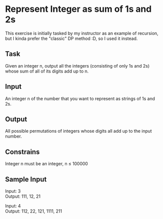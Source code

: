 # Represent Integer as sum of 1s and 2s

This exercise is initially tasked by my instructor as an example of recursion, but I kinda prefer the "classic" DP method :D, so I used it instead.

## Task
Given an integer n, output all the integers (consisting of only 1s and 2s) whose sum of all of its digits add up to n.

## Input
An integer n of the number that you want to represent as strings of 1s and 2s.

## Output
All possible permutations of integers whose digits all add up to the input number.

## Constrains
Integer n must be an integer, n $\leq$ 100000

## Sample Input
Input: 3 <br>
Output: 111, 12, 21

Input: 4 <br>
Output: 112, 22, 121, 1111, 211
